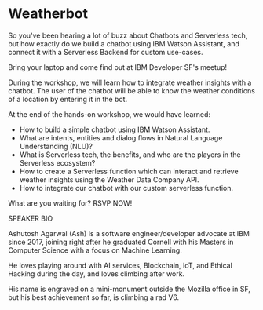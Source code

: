 # Weatherbot

So you've been hearing a lot of buzz about Chatbots and Serverless tech, but how exactly do we build a chatbot using IBM Watson Assistant, and connect it with a Serverless Backend for custom use-cases.

Bring your laptop and come find out at IBM Developer SF's meetup!

During the workshop, we will learn how to integrate weather insights with a chatbot. The user of the chatbot will be able to know the weather conditions of a location by entering it in the bot.

At the end of the hands-on workshop, we would have learned:
- How to build a simple chatbot using IBM Watson Assistant.
- What are intents, entities and dialog flows in Natural Language Understanding (NLU)?
- What is Serverless tech, the benefits, and who are the players in the Serverless ecosystem?
- How to create a Serverless function which can interact and retrieve weather insights using the Weather Data Company API.
- How to integrate our chatbot with our custom serverless function.

What are you waiting for?
RSVP NOW!

SPEAKER BIO

Ashutosh Agarwal (Ash) is a software engineer/developer advocate at IBM since 2017, joining right after he graduated Cornell with his Masters in Computer Science with a focus on Machine Learning.

He loves playing around with AI services, Blockchain, IoT, and Ethical Hacking during the day, and loves climbing after work.

His name is engraved on a mini-monument outside the Mozilla office in SF, but his best achievement so far, is climbing a rad V6.
